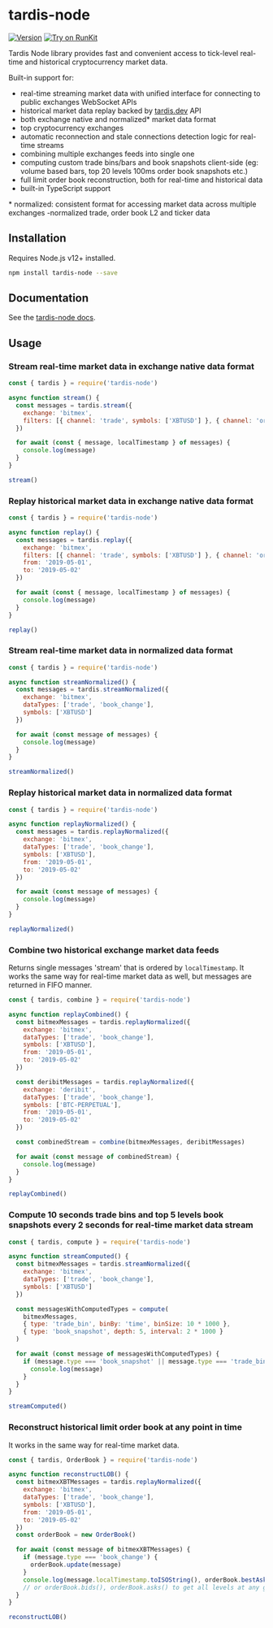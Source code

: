 # tardis-node

[![Version](https://img.shields.io/npm/v/tardis-node.svg)](https://www.npmjs.org/package/tardis-node)
[![Try on RunKit](https://badge.runkitcdn.com/tardis-node.svg)](https://runkit.com/npm/tardis-node)

Tardis Node library provides fast and convenient access to tick-level real-time and historical cryptocurrency market data.

Built-in support for:

- real-time streaming market data with unified interface for connecting to public exchanges WebSocket APIs
- historical market data replay backed by [tardis.dev](https://tardis.dev) API
- both exchange native and normalized\* market data format
- top cryptocurrency exchanges
- automatic reconnection and stale connections detection logic for real-time streams
- combining multiple exchanges feeds into single one
- computing custom trade bins/bars and book snapshots client-side (eg: volume based bars, top 20 levels 100ms order book snapshots etc.)
- full limit order book reconstruction, both for real-time and historical data
- built-in TypeScript support

\* normalized: consistent format for accessing market data across multiple exchanges -normalized trade, order book L2 and ticker data

## Installation

Requires Node.js v12+ installed.

```sh
npm install tardis-node --save
```

## Documentation

See the [tardis-node docs](https://docs.tardis.dev/api/tardis-node).

## Usage

### Stream real-time market data in exchange native data format

```js
const { tardis } = require('tardis-node')

async function stream() {
  const messages = tardis.stream({
    exchange: 'bitmex',
    filters: [{ channel: 'trade', symbols: ['XBTUSD'] }, { channel: 'orderBookL2', symbols: ['XBTUSD'] }]
  })

  for await (const { message, localTimestamp } of messages) {
    console.log(message)
  }
}

stream()
```

### Replay historical market data in exchange native data format

```js
const { tardis } = require('tardis-node')

async function replay() {
  const messages = tardis.replay({
    exchange: 'bitmex',
    filters: [{ channel: 'trade', symbols: ['XBTUSD'] }, { channel: 'orderBookL2', symbols: ['XBTUSD'] }],
    from: '2019-05-01',
    to: '2019-05-02'
  })

  for await (const { message, localTimestamp } of messages) {
    console.log(message)
  }
}

replay()
```

### Stream real-time market data in normalized data format

```js
const { tardis } = require('tardis-node')

async function streamNormalized() {
  const messages = tardis.streamNormalized({
    exchange: 'bitmex',
    dataTypes: ['trade', 'book_change'],
    symbols: ['XBTUSD']
  })

  for await (const message of messages) {
    console.log(message)
  }
}

streamNormalized()
```

### Replay historical market data in normalized data format

```js
const { tardis } = require('tardis-node')

async function replayNormalized() {
  const messages = tardis.replayNormalized({
    exchange: 'bitmex',
    dataTypes: ['trade', 'book_change'],
    symbols: ['XBTUSD'],
    from: '2019-05-01',
    to: '2019-05-02'
  })

  for await (const message of messages) {
    console.log(message)
  }
}

replayNormalized()
```

### Combine two historical exchange market data feeds

Returns single messages 'stream' that is ordered by `localTimestamp`.
It works the same way for real-time market data as well, but messages are returned in FIFO manner.

```js
const { tardis, combine } = require('tardis-node')

async function replayCombined() {
  const bitmexMessages = tardis.replayNormalized({
    exchange: 'bitmex',
    dataTypes: ['trade', 'book_change'],
    symbols: ['XBTUSD'],
    from: '2019-05-01',
    to: '2019-05-02'
  })

  const deribitMessages = tardis.replayNormalized({
    exchange: 'deribit',
    dataTypes: ['trade', 'book_change'],
    symbols: ['BTC-PERPETUAL'],
    from: '2019-05-01',
    to: '2019-05-02'
  })

  const combinedStream = combine(bitmexMessages, deribitMessages)

  for await (const message of combinedStream) {
    console.log(message)
  }
}

replayCombined()
```

### Compute 10 seconds trade bins and top 5 levels book snapshots every 2 seconds for real-time market data stream

```js
const { tardis, compute } = require('tardis-node')

async function streamComputed() {
  const bitmexMessages = tardis.streamNormalized({
    exchange: 'bitmex',
    dataTypes: ['trade', 'book_change'],
    symbols: ['XBTUSD']
  })

  const messagesWithComputedTypes = compute(
    bitmexMessages,
    { type: 'trade_bin', binBy: 'time', binSize: 10 * 1000 },
    { type: 'book_snapshot', depth: 5, interval: 2 * 1000 }
  )

  for await (const message of messagesWithComputedTypes) {
    if (message.type === 'book_snapshot' || message.type === 'trade_bin') {
      console.log(message)
    }
  }
}

streamComputed()
```

### Reconstruct historical limit order book at any point in time

It works in the same way for real-time market data.

```js
const { tardis, OrderBook } = require('tardis-node')

async function reconstructLOB() {
  const bitmexXBTMessages = tardis.replayNormalized({
    exchange: 'bitmex',
    dataTypes: ['trade', 'book_change'],
    symbols: ['XBTUSD'],
    from: '2019-05-01',
    to: '2019-05-02'
  })
  const orderBook = new OrderBook()

  for await (const message of bitmexXBTMessages) {
    if (message.type === 'book_change') {
      orderBook.update(message)
    }
    console.log(message.localTimestamp.toISOString(), orderBook.bestAsk(), orderBook.bestBid())
    // or orderBook.bids(), orderBook.asks() to get all levels at any given point in time
  }
}

reconstructLOB()
```
